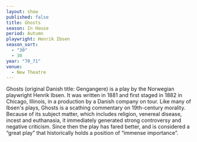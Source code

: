 ```yaml
---
layout: show
published: false
title: Ghosts
season: In House
period: Autumn
playwright: Henrik Ibsen
season_sort: 
  - "30"
  - 30
year: "70_71"
venue: 
  - New Theatre
---
```


Ghosts (original Danish title: Gengangere) is a play by the Norwegian playwright Henrik Ibsen. It was written in 1881 and first staged in 1882 in Chicago, Illinois, in a production by a Danish company on tour. Like many of Ibsen's plays, Ghosts is a scathing commentary on 19th-century morality. Because of its subject matter, which includes religion, venereal disease, incest and euthanasia, it immediately generated strong controversy and negative criticism. Since then the play has fared better, and is considered a “great play” that historically holds a position of “immense importance”.
